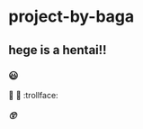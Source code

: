 # project-by-baga
## hege is a hentai!!
### :smiley:
:horse:
:rabbit:
:trollface:
##### :astonished:
